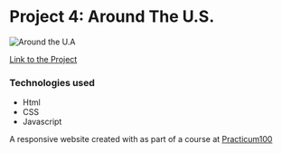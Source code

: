 # Project 4: Around The U.S.

![Around the U.A](https://drive.google.com/file/d/1D-vShPUTUgGRGSA4vIXw5DJDfqmqWaIU/view?usp=sharing)

[Link to the Project](https://sharonjseg.github.io/web_project_4/)

### Technologies used

- Html
- CSS
- Javascript

A responsive website created with as part of a course at [Practicum100](https://practicum.yandex.com/web/)
